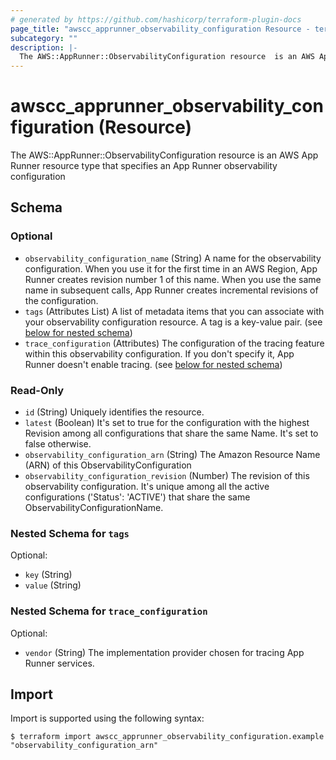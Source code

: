 ```yaml
---
# generated by https://github.com/hashicorp/terraform-plugin-docs
page_title: "awscc_apprunner_observability_configuration Resource - terraform-provider-awscc"
subcategory: ""
description: |-
  The AWS::AppRunner::ObservabilityConfiguration resource  is an AWS App Runner resource type that specifies an App Runner observability configuration
---
```


# awscc_apprunner_observability_configuration (Resource)

The AWS::AppRunner::ObservabilityConfiguration resource  is an AWS App Runner resource type that specifies an App Runner observability configuration



<!-- schema generated by tfplugindocs -->
## Schema

### Optional

- `observability_configuration_name` (String) A name for the observability configuration. When you use it for the first time in an AWS Region, App Runner creates revision number 1 of this name. When you use the same name in subsequent calls, App Runner creates incremental revisions of the configuration.
- `tags` (Attributes List) A list of metadata items that you can associate with your observability configuration resource. A tag is a key-value pair. (see [below for nested schema](#nestedatt--tags))
- `trace_configuration` (Attributes) The configuration of the tracing feature within this observability configuration. If you don't specify it, App Runner doesn't enable tracing. (see [below for nested schema](#nestedatt--trace_configuration))

### Read-Only

- `id` (String) Uniquely identifies the resource.
- `latest` (Boolean) It's set to true for the configuration with the highest Revision among all configurations that share the same Name. It's set to false otherwise.
- `observability_configuration_arn` (String) The Amazon Resource Name (ARN) of this ObservabilityConfiguration
- `observability_configuration_revision` (Number) The revision of this observability configuration. It's unique among all the active configurations ('Status': 'ACTIVE') that share the same ObservabilityConfigurationName.

<a id="nestedatt--tags"></a>
### Nested Schema for `tags`

Optional:

- `key` (String)
- `value` (String)


<a id="nestedatt--trace_configuration"></a>
### Nested Schema for `trace_configuration`

Optional:

- `vendor` (String) The implementation provider chosen for tracing App Runner services.

## Import

Import is supported using the following syntax:

```shell
$ terraform import awscc_apprunner_observability_configuration.example "observability_configuration_arn"
```
